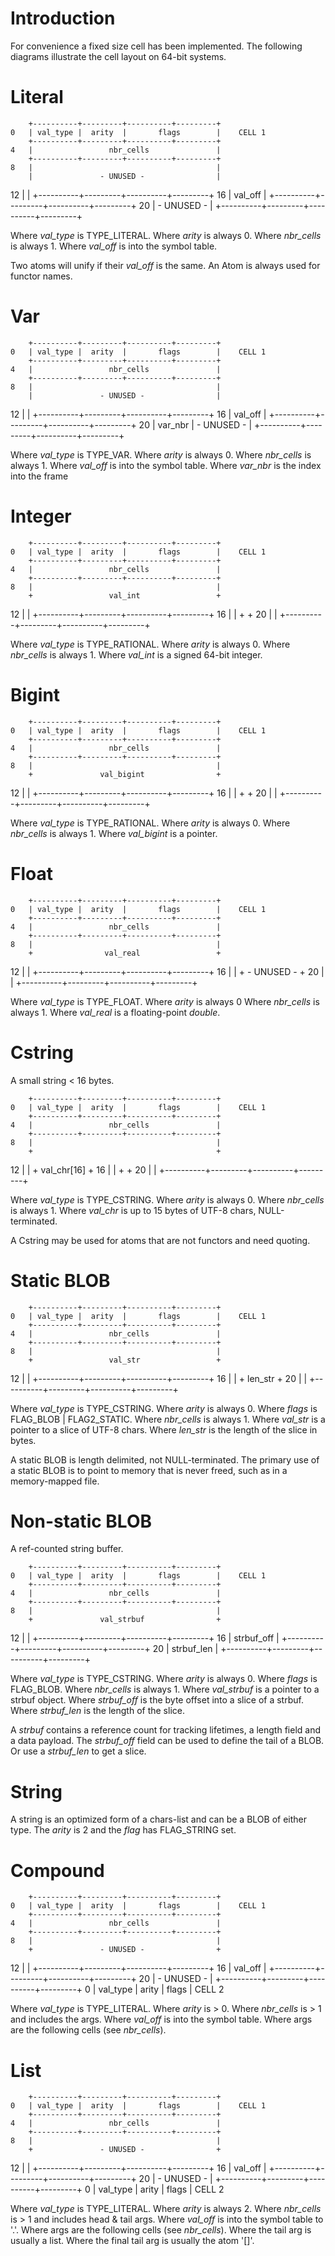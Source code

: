 Introduction
============

For convenience a fixed size cell has been implemented. The following
diagrams illustrate the cell layout on 64-bit systems.


Literal
=======

        +----------+---------+----------+---------+
    0	| val_type |  arity  |       flags        |    CELL 1
		+----------+---------+----------+---------+
    4	|                 nbr_cells               |
        +----------+---------+----------+---------+
    8	|                                         |
        |               - UNUSED -                |
   12	|                                         |
        +----------+---------+----------+---------+
   16	|                 val_off                 |
        +----------+---------+----------+---------+
   20	|               - UNUSED -                |
        +----------+---------+----------+---------+

Where *val_type* is TYPE_LITERAL.
Where *arity* is always 0.
Where *nbr_cells* is always 1.
Where *val_off* is into the symbol table.

Two atoms will unify if their *val_off* is the same.
An Atom is always used for functor names.


Var
===

        +----------+---------+----------+---------+
    0	| val_type |  arity  |       flags        |    CELL 1
		+----------+---------+----------+---------+
    4	|                 nbr_cells               |
        +----------+---------+----------+---------+
    8	|                                         |
        |               - UNUSED -                |
   12	|                                         |
        +----------+---------+----------+---------+
   16	|                 val_off                 |
        +----------+---------+----------+---------+
   20	|       var_nbr      |      - UNUSED -    |
        +----------+---------+----------+---------+

Where *val_type* is TYPE_VAR.
Where *arity* is always 0.
Where *nbr_cells* is always 1.
Where *val_off* is into the symbol table.
Where *var_nbr* is the index into the frame


Integer
=======

        +----------+---------+----------+---------+
    0	| val_type |  arity  |       flags        |    CELL 1
		+----------+---------+----------+---------+
    4	|                 nbr_cells               |
        +----------+---------+----------+---------+
    8	|                                         |
        +                 val_int                 +
   12	|                                         |
        +----------+---------+----------+---------+
   16	|                                         |
        +                                         +
   20	|                                         |
        +----------+---------+----------+---------+

Where *val_type* is TYPE_RATIONAL.
Where *arity* is always 0.
Where *nbr_cells* is always 1.
Where *val_int* is a signed 64-bit integer.


Bigint
======

        +----------+---------+----------+---------+
    0	| val_type |  arity  |       flags        |    CELL 1
		+----------+---------+----------+---------+
    4	|                 nbr_cells               |
        +----------+---------+----------+---------+
    8	|                                         |
        +               val_bigint                +
   12	|                                         |
        +----------+---------+----------+---------+
   16	|                                         |
        +                                         +
   20	|                                         |
        +----------+---------+----------+---------+

Where *val_type* is TYPE_RATIONAL.
Where *arity* is always 0.
Where *nbr_cells* is always 1.
Where *val_bigint* is a pointer.


Float
=====

        +----------+---------+----------+---------+
    0	| val_type |  arity  |       flags        |    CELL 1
		+----------+---------+----------+---------+
    4	|                 nbr_cells               |
        +----------+---------+----------+---------+
    8	|                                         |
        +                val_real                 +
   12	|                                         |
        +----------+---------+----------+---------+
   16	|                                         |
        +               - UNUSED -                +
   20	|                                         |
        +----------+---------+----------+---------+

Where *val_type* is TYPE_FLOAT.
Where *arity* is always 0
Where *nbr_cells* is always 1.
Where *val_real* is a floating-point *double*.


Cstring
=======

A small string < 16 bytes.

        +----------+---------+----------+---------+
    0	| val_type |  arity  |       flags        |    CELL 1
		+----------+---------+----------+---------+
    4	|                 nbr_cells               |
        +----------+---------+----------+---------+
    8	|                                         |
        +                                         +
   12	|                                         |
        +                 val_chr[16]             +
   16	|                                         |
        +                                         +
   20	|                                         |
        +----------+---------+----------+---------+

Where *val_type* is TYPE_CSTRING.
Where *arity* is always 0.
Where *nbr_cells* is always 1.
Where *val_chr* is up to 15 bytes of UTF-8 chars, NULL-terminated.

A Cstring may be used for atoms that are not functors and need quoting.


Static BLOB
===========

        +----------+---------+----------+---------+
    0	| val_type |  arity  |       flags        |    CELL 1
		+----------+---------+----------+---------+
    4	|                 nbr_cells               |
        +----------+---------+----------+---------+
    8	|                                         |
        +                 val_str                 +
   12	|                                         |
        +----------+---------+----------+---------+
   16	|                                         |
        +                 len_str                 +
   20	|                                         |
        +----------+---------+----------+---------+

Where *val_type* is TYPE_CSTRING.
Where *arity* is always 0.
Where *flags* is FLAG_BLOB | FLAG2_STATIC.
Where *nbr_cells* is always 1.
Where *val_str* is a pointer to a slice of UTF-8 chars.
Where *len_str* is the length of the slice in bytes.

A static BLOB is length delimited, not NULL-terminated. The
primary use of a static BLOB is to point to memory that is never
freed, such as in a memory-mapped file.


Non-static BLOB
===============

A ref-counted string buffer.

        +----------+---------+----------+---------+
    0	| val_type |  arity  |       flags        |    CELL 1
		+----------+---------+----------+---------+
    4	|                 nbr_cells               |
        +----------+---------+----------+---------+
    8	|                                         |
        +               val_strbuf                +
   12	|                                         |
        +----------+---------+----------+---------+
   16	|               strbuf_off                |
        +----------+---------+----------+---------+
   20	|               strbuf_len                |
        +----------+---------+----------+---------+

Where *val_type* is TYPE_CSTRING.
Where *arity* is always 0.
Where *flags* is FLAG_BLOB.
Where *nbr_cells* is always 1.
Where *val_strbuf* is a pointer to a strbuf object.
Where *strbuf_off* is the byte offset into a slice of a strbuf.
Where *strbuf_len* is the length of the slice.

A *strbuf* contains a reference count for tracking lifetimes, a length
field and a data payload. The *strbuf_off* field can be used to
define the tail of a BLOB. Or use a *strbuf_len* to get a slice.


String
======

A string is an optimized form of a chars-list and can be a BLOB of
either type. The *arity* is 2 and the *flag* has FLAG_STRING set.


Compound
========

        +----------+---------+----------+---------+
    0	| val_type |  arity  |       flags        |    CELL 1
		+----------+---------+----------+---------+
    4	|                 nbr_cells               |
        +----------+---------+----------+---------+
    8	|                                         |
        +               - UNUSED -                +
   12	|                                         |
        +----------+---------+----------+---------+
   16	|                 val_off                 |
        +----------+---------+----------+---------+
   20	|               - UNUSED -                |
        +----------+---------+----------+---------+
    0	| val_type |  arity  |       flags        |    CELL 2

Where *val_type* is TYPE_LITERAL.
Where *arity* is > 0.
Where *nbr_cells* is > 1 and includes the args.
Where *val_off* is into the symbol table.
Where args are the following cells (see *nbr_cells*).


List
====

        +----------+---------+----------+---------+
    0	| val_type |  arity  |       flags        |    CELL 1
		+----------+---------+----------+---------+
    4	|                 nbr_cells               |
        +----------+---------+----------+---------+
    8	|                                         |
        +               - UNUSED -                +
   12	|                                         |
        +----------+---------+----------+---------+
   16	|                 val_off                 |
        +----------+---------+----------+---------+
   20	|               - UNUSED -                |
        +----------+---------+----------+---------+
    0	| val_type |  arity  |       flags        |    CELL 2

Where *val_type* is TYPE_LITERAL.
Where *arity* is always 2.
Where *nbr_cells* is > 1 and includes head & tail args.
Where *val_off* is into the symbol table to '.'.
Where args are the following cells (see *nbr_cells*).
Where the tail arg is usually a list.
Where the final tail arg is usually the atom '[]'.

